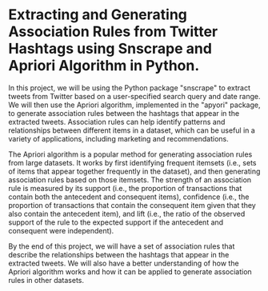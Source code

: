 # Extracting and Generating Association Rules from Twitter Hashtags using Snscrape and Apriori Algorithm in Python.

In this project, we will be using the Python package "snscrape" to extract tweets from Twitter based on a user-specified search query and date range. We will then use the Apriori algorithm, implemented in the "apyori" package, to generate association rules between the hashtags that appear in the extracted tweets. Association rules can help identify patterns and relationships between different items in a dataset, which can be useful in a variety of applications, including marketing and recommendations.

The Apriori algorithm is a popular method for generating association rules from large datasets. It works by first identifying frequent itemsets (i.e., sets of items that appear together frequently in the dataset), and then generating association rules based on those itemsets. The strength of an association rule is measured by its support (i.e., the proportion of transactions that contain both the antecedent and consequent items), confidence (i.e., the proportion of transactions that contain the consequent item given that they also contain the antecedent item), and lift (i.e., the ratio of the observed support of the rule to the expected support if the antecedent and consequent were independent).

By the end of this project, we will have a set of association rules that describe the relationships between the hashtags that appear in the extracted tweets. We will also have a better understanding of how the Apriori algorithm works and how it can be applied to generate association rules in other datasets.
